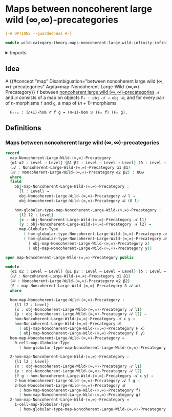 # Maps between noncoherent large wild (∞,∞)-precategories

```agda
{-# OPTIONS --guardedness #-}

module wild-category-theory.maps-noncoherent-large-wild-infinity-infinity-precategories where
```

<details><summary>Imports</summary>

```agda
open import foundation.dependent-pair-types
open import foundation.identity-types
open import foundation.universe-levels

open import structured-types.globular-types
open import structured-types.large-globular-types
open import structured-types.maps-globular-types
open import structured-types.maps-large-globular-types

open import wild-category-theory.noncoherent-large-wild-infinity-infinity-precategories
```

</details>

## Idea

A
{{#concept "map" Disambiguation="between noncoherent large wild $(∞,∞)$-precategories" Agda=map-Noncoherent-Large-Wild-⟨∞,∞⟩-Precategory}}
`f` between
[noncoherent large wild $(∞,∞)$-precategories](wild-category-theory.noncoherent-large-wild-infinity-infinity-precategories.md)
`𝒜` and `ℬ` consists of a map on objects `F₀ : obj 𝒜 → obj ℬ`, and for every
pair of $n$-morphisms `f` and `g`, a map of $(n+1)$-morphisms

```text
  Fₙ₊₁ : (𝑛+1)-hom 𝒞 f g → (𝑛+1)-hom 𝒟 (Fₙ f) (Fₙ g).
```

## Definitions

### Maps between noncoherent large wild $(∞,∞)$-precategories

```agda
record
  map-Noncoherent-Large-Wild-⟨∞,∞⟩-Precategory
  {α1 α2 : Level → Level} {β1 β2 : Level → Level → Level} (δ : Level → Level)
  (𝒜 : Noncoherent-Large-Wild-⟨∞,∞⟩-Precategory α1 β1)
  (ℬ : Noncoherent-Large-Wild-⟨∞,∞⟩-Precategory α2 β2) : UUω
  where
  field
    obj-map-Noncoherent-Large-Wild-⟨∞,∞⟩-Precategory :
      {l : Level} →
      obj-Noncoherent-Large-Wild-⟨∞,∞⟩-Precategory 𝒜 l →
      obj-Noncoherent-Large-Wild-⟨∞,∞⟩-Precategory ℬ (δ l)

    hom-globular-type-map-Noncoherent-Large-Wild-⟨∞,∞⟩-Precategory :
      {l1 l2 : Level}
      {x : obj-Noncoherent-Large-Wild-⟨∞,∞⟩-Precategory 𝒜 l1}
      {y : obj-Noncoherent-Large-Wild-⟨∞,∞⟩-Precategory 𝒜 l2} →
      map-Globular-Type
        ( hom-globular-type-Noncoherent-Large-Wild-⟨∞,∞⟩-Precategory 𝒜 x y)
        ( hom-globular-type-Noncoherent-Large-Wild-⟨∞,∞⟩-Precategory ℬ
          ( obj-map-Noncoherent-Large-Wild-⟨∞,∞⟩-Precategory x)
          ( obj-map-Noncoherent-Large-Wild-⟨∞,∞⟩-Precategory y))

open map-Noncoherent-Large-Wild-⟨∞,∞⟩-Precategory public

module _
  {α1 α2 : Level → Level} {β1 β2 : Level → Level → Level} {δ : Level → Level}
  {𝒜 : Noncoherent-Large-Wild-⟨∞,∞⟩-Precategory α1 β1}
  {ℬ : Noncoherent-Large-Wild-⟨∞,∞⟩-Precategory α2 β2}
  (F : map-Noncoherent-Large-Wild-⟨∞,∞⟩-Precategory δ 𝒜 ℬ)
  where

  hom-map-Noncoherent-Large-Wild-⟨∞,∞⟩-Precategory :
    {l1 l2 : Level}
    {x : obj-Noncoherent-Large-Wild-⟨∞,∞⟩-Precategory 𝒜 l1}
    {y : obj-Noncoherent-Large-Wild-⟨∞,∞⟩-Precategory 𝒜 l2} →
    hom-Noncoherent-Large-Wild-⟨∞,∞⟩-Precategory 𝒜 x y →
    hom-Noncoherent-Large-Wild-⟨∞,∞⟩-Precategory ℬ
      ( obj-map-Noncoherent-Large-Wild-⟨∞,∞⟩-Precategory F x)
      ( obj-map-Noncoherent-Large-Wild-⟨∞,∞⟩-Precategory F y)
  hom-map-Noncoherent-Large-Wild-⟨∞,∞⟩-Precategory =
    0-cell-map-Globular-Type
      ( hom-globular-type-map-Noncoherent-Large-Wild-⟨∞,∞⟩-Precategory F)

  2-hom-map-Noncoherent-Large-Wild-⟨∞,∞⟩-Precategory :
    {l1 l2 : Level}
    {x : obj-Noncoherent-Large-Wild-⟨∞,∞⟩-Precategory 𝒜 l1}
    {y : obj-Noncoherent-Large-Wild-⟨∞,∞⟩-Precategory 𝒜 l2}
    {f g : hom-Noncoherent-Large-Wild-⟨∞,∞⟩-Precategory 𝒜 x y} →
    2-hom-Noncoherent-Large-Wild-⟨∞,∞⟩-Precategory 𝒜 f g →
    2-hom-Noncoherent-Large-Wild-⟨∞,∞⟩-Precategory ℬ
      ( hom-map-Noncoherent-Large-Wild-⟨∞,∞⟩-Precategory f)
      ( hom-map-Noncoherent-Large-Wild-⟨∞,∞⟩-Precategory g)
  2-hom-map-Noncoherent-Large-Wild-⟨∞,∞⟩-Precategory =
    1-cell-map-Globular-Type
      ( hom-globular-type-map-Noncoherent-Large-Wild-⟨∞,∞⟩-Precategory F)
```
